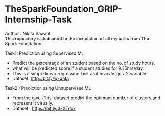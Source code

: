 # TheSparkFoundation_GRIP-Internship-Task <br>
Author : Nikita Sawant <br>
This repository is dedicated to the completion of all my tasks from The Spark Foundation.<br>

Task1: Prediction using Supervised ML<br>
- Predict the percentage of an student based on the no. of study hours.
- what will be predicted score if a student studies for 9.25hrs/day.
- This is a simple linear regression task as it invovles just 2 variable.
- Dataset: http://bit.ly/w-data

Task2 : Prediction using Unsupervised ML <br>
- From the given 'Iris' dataset predict the optimum number of clusters and represent it visually.
- Dataset : https://bit.ly/3kXTdox
